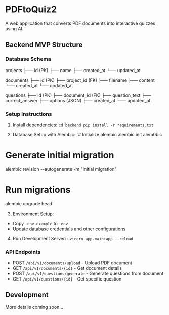 # PDFtoQuiz2

A web application that converts PDF documents into interactive quizzes using AI.

## Backend MVP Structure

### Database Schema

projects
├── id (PK)
├── name
├── created_at
└── updated_at

documents
├── id (PK)
├── project_id (FK)
├── filename
├── content
├── created_at
└── updated_at

questions
├── id (PK)
├── document_id (FK)
├── question_text
├── correct_answer
├── options (JSON)
├── created_at
└── updated_at

### Setup Instructions

1. Install dependencies:
`cd backend
pip install -r requirements.txt`

2. Database Setup with Alembic:
`# Initialize alembic
alembic init alem0bic

# Generate initial migration
alembic revision --autogenerate -m "Initial migration"

# Run migrations
alembic upgrade head`

3. Environment Setup:
- Copy `.env.example` to `.env`
- Update database credentials and other configurations

4. Run Development Server:
`uvicorn app.main:app --reload`

### API Endpoints

- POST `/api/v1/documents/upload` - Upload PDF document
- GET `/api/v1/documents/{id}` - Get document details
- POST `/api/v1/questions/generate` - Generate questions from document
- GET `/api/v1/questions/{id}` - Get specific question

## Development

More details coming soon...